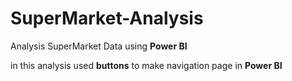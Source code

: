 # SuperMarket-Analysis

Analysis SuperMarket Data using <b> Power BI</b>

in this analysis used <b>buttons</b> to make navigation page in <b> Power BI</b>
